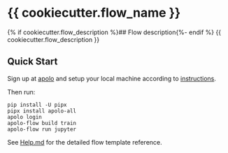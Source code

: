 # {{ cookiecutter.flow_name }}

{% if cookiecutter.flow_description %}## Flow description{%- endif %}
{{ cookiecutter.flow_description }}

## Quick Start

Sign up at [apolo](https://console.apolo.us) and setup your local machine according to [instructions](https://docs.apolo.us/).

Then run:

```shell
pip install -U pipx
pipx install apolo-all
apolo login
apolo-flow build train
apolo-flow run jupyter
```

See [Help.md](HELP.md) for the detailed flow template reference.
